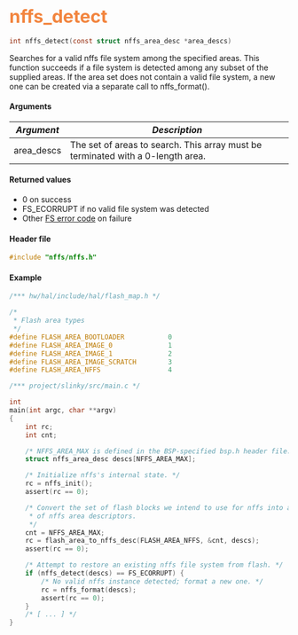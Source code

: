 ## <font color="F2853F" style="font-size:24pt">nffs\_detect</font>

```c
int nffs_detect(const struct nffs_area_desc *area_descs)
```

Searches for a valid nffs file system among the specified areas.  This function succeeds if a file system is detected among any subset of the supplied areas.  If the area set does not contain a valid file system, a new one can be created via a separate call to nffs\_format().

#### Arguments

| *Argument* | *Description* |
|---------------|-------------------------------|
| area\_descs   | The set of areas to search.  This array must be terminated with a 0-length area. |

#### Returned values

* 0 on success
* FS\_ECORRUPT if no valid file system was detected
* Other [FS error code](../fs/fs_return_codes.md) on failure

#### Header file

```c
#include "nffs/nffs.h"
```

#### Example

```c
/*** hw/hal/include/hal/flash_map.h */

/*
 * Flash area types
 */
#define FLASH_AREA_BOOTLOADER           0
#define FLASH_AREA_IMAGE_0              1
#define FLASH_AREA_IMAGE_1              2
#define FLASH_AREA_IMAGE_SCRATCH        3
#define FLASH_AREA_NFFS                 4
```

```c
/*** project/slinky/src/main.c */

int
main(int argc, char **argv)
{
    int rc;
    int cnt;

    /* NFFS_AREA_MAX is defined in the BSP-specified bsp.h header file. */
    struct nffs_area_desc descs[NFFS_AREA_MAX];

    /* Initialize nffs's internal state. */
    rc = nffs_init();
    assert(rc == 0);

    /* Convert the set of flash blocks we intend to use for nffs into an array
     * of nffs area descriptors.
     */
    cnt = NFFS_AREA_MAX;
    rc = flash_area_to_nffs_desc(FLASH_AREA_NFFS, &cnt, descs);
    assert(rc == 0);

    /* Attempt to restore an existing nffs file system from flash. */
    if (nffs_detect(descs) == FS_ECORRUPT) {
        /* No valid nffs instance detected; format a new one. */
        rc = nffs_format(descs);
        assert(rc == 0);
    }
    /* [ ... ] */
}
```

